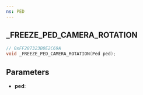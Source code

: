 ```yaml
---
ns: PED
---
```

## _FREEZE_PED_CAMERA_ROTATION

```c
// 0xFF287323B0E2C69A
void _FREEZE_PED_CAMERA_ROTATION(Ped ped);
```

## Parameters
* **ped**:

